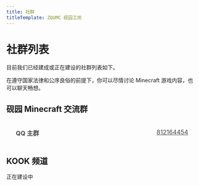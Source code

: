 ```yaml
---
title: 社群
titleTemplate: ZQUMC 砚园工坊
---
```

# 社群列表 <Badge type="warning" text="初期建设中" />
目前我们已经建成或正在建设的社群列表如下。

在遵守国家法律和公序良俗的前提下，你可以尽情讨论 Minecraft 游戏内容，也可以聊天畅想。

## 砚园 Minecraft 交流群

1. [**QQ 主群** 812164454](https://qm.qq.com/cgi-bin/qm/qr?k=OFZ2O3YA5jROV4yvB8cWaGDx-PxJmxj5&jump_from=webapi '肇庆学院 Minecraft 交流群')

## KOOK 频道
正在建设中




<style lang="scss" scoped>
// 以下 CSS 来自 https://github.com/kongying-tavern/docs/blob/next/src/community.md
ol::-webkit-scrollbar {
background: transparent;
height: 8px;
width: 8px;
}
ol::-webkit-scrollbar-corner {
width: 0;
}
ol::-webkit-scrollbar-thumb {
background-clip: content-box;
background-color: var(--vp-button-alt-bg);
border: 2px solid transparent;
border-radius: 4px;
}
ol::-webkit-scrollbar-track {
background-color: var(--vp-c-bg);
}

  ol {
    display: inherit;
    padding: 0;
    max-height: 475px;
    display: flex;
    flex-direction: column;
    overflow-y: scroll;
    
    li {
      cursor: pointer;
      display: inline-block;
      margin: 10px 0;
      width: 98%;
      font-size: 16px;
      border: 1px solid var(--vp-c-divider);
      border-radius: 5px;
      transition: all .3s;
      text-align: right;
      a {
        display: inline-block;
        position: relative;
        width: 100%;
        height: 100%;
        opacity: .8;
        padding: 10px 16px;
        box-sizing: border-box;
        transition: all .3s;
        strong {
          position: absolute;
          left: 25px;
        }
        &:hover{
          opacity: 1;
          text-decoration:none !important;
        }
      }
      &:hover{
        transform: translate3d(0, -2px, 0);
        box-shadow: 0 2px 12px 0 rgb(0 0 0 / 10%);
      }
    }
  }
</style>